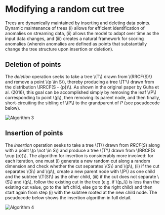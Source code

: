 # Modifying a random cut tree

Trees are dynamically maintained by inserting and deleting data points. Dynamic
maintenance of trees (i) allows for efficient identification of anomalies on
streaming data, (ii) allows the model to adapt over time as the input data
changes, and (iii) creates a natural framework for scoring anomalies (wherein
anomalies are defined as points that substantially change the tree structure
upon insertion or deletion).

## Deletion of points

The *deletion* operation seeks to take a tree \\(T\\) drawn from \\(RRCF(S)\\)
and remove a point \\(p \in S\\), thereby producing a tree \\(T'\\) drawn from the
distribution \\(RRCF(S - \{p\})\\). As shown in the original paper by
Guha et al. (2016), this goal can be accomplished simply by removing the leaf
\\(P\\) corresponding to point \\(p\\), then removing its parent node, and then finally,
short-circuiting the sibling of \\(P\\) to the grandparent of $P$ (see pseudocode below).

![Algorithm 3](https://s3.us-east-2.amazonaws.com/mdbartos-img/rrcf/alg_3.png)

## Insertion of points

The *insertion*
operation seeks to take a tree \\(T\\) drawn from $RRCF(S)$ along with a point \\(p
\not \in S\\) and produce a tree \\(T'\\) drawn from \\(RRCF(S \cup \{p\})\\). The
algorithm for insertion is considerably more involved: for each iteration, one
must (i) generate a new random cut along a random dimension and check whether
the cut separates \\(S\\) and \\(p\\), (ii) if the cut separates \\(S\\) and \\(p\\), create a
new parent node with \\(P\\) as one child and the subtree \\(T(S)\\) as the other child,
(iii) if the cut does not separate \\(S\\) and \\(p\\), follow the existing cut in the
tree (e.g. if \\(p_i\\) is less than the existing cut value, go to the left child,
else go to the right child) and then start again from step (i) with the subtree
rooted at the new child node. The pseudocode below shows the
insertion algorithm in full detail.

![Algorithm 4](https://s3.us-east-2.amazonaws.com/mdbartos-img/rrcf/alg_4.png)

